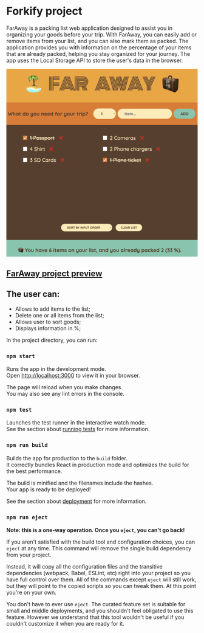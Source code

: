 # Forkify project

<p>FarAway is a packing list web application designed to assist you in organizing your goods before your trip. With FarAway, you can easily add or remove items from your list, and you can also mark them as packed. The application provides you with information on the percentage of your items that are already packed, helping you stay organized for your journey. The app uses the Local Storage API to store the user's data in the browser. </p>

<img src="/src/img/far_away.png" alt="Far Away app" >

## [FarAway project preview](https://far-away-project.netlify.app/)

## The user can:

- Allows to add items to the list;
- Delete one or all items from the list;
- Allows user to sort goods;
- Displays information in %;

In the project directory, you can run:

### `npm start`

Runs the app in the development mode.\
Open [http://localhost:3000](http://localhost:3000) to view it in your browser.

The page will reload when you make changes.\
You may also see any lint errors in the console.

### `npm test`

Launches the test runner in the interactive watch mode.\
See the section about [running tests](https://facebook.github.io/create-react-app/docs/running-tests) for more information.

### `npm run build`

Builds the app for production to the `build` folder.\
It correctly bundles React in production mode and optimizes the build for the best performance.

The build is minified and the filenames include the hashes.\
Your app is ready to be deployed!

See the section about [deployment](https://facebook.github.io/create-react-app/docs/deployment) for more information.

### `npm run eject`

**Note: this is a one-way operation. Once you `eject`, you can't go back!**

If you aren't satisfied with the build tool and configuration choices, you can `eject` at any time. This command will remove the single build dependency from your project.

Instead, it will copy all the configuration files and the transitive dependencies (webpack, Babel, ESLint, etc) right into your project so you have full control over them. All of the commands except `eject` will still work, but they will point to the copied scripts so you can tweak them. At this point you're on your own.

You don't have to ever use `eject`. The curated feature set is suitable for small and middle deployments, and you shouldn't feel obligated to use this feature. However we understand that this tool wouldn't be useful if you couldn't customize it when you are ready for it.
